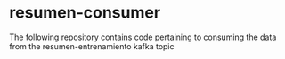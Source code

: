 # resumen-consumer
The following repository contains code pertaining to consuming the data from the resumen-entrenamiento kafka topic